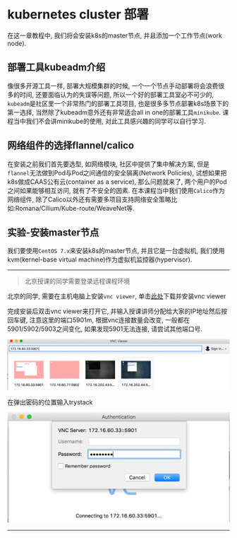 # kubernetes cluster 部署

在这一章教程中, 我们将会安装k8s的master节点, 并且添加一个工作节点(work node).  

## 部署工具kubeadm介绍

像很多开源工具一样, 部署大规模集群的时候, 一个一个节点手动部署将会浪费很多的时间, 还要面临认为的失误等问题, 所以一个好的部署工具室必不可少的, `kubeadm`是社区里一个非常热门的部署工具项目, 也是很多多节点部署k8s场景下的第一选择, 当然除了kubeadm意外还有非常适合all in one的部署工具`minikube`. 课程当中我们不会讲minikube的使用, 对此工具感兴趣的同学可以自行学习.  

## 网络组件的选择flannel/calico

在安装之前我们首先要选型, 如网络模块, 社区中提供了集中解决方案, 但是`flannel`无法做到Pod与Pod之间通信的安全隔离(Network Policies), 试想如果把k8s做成CAAS公有云(container as a service), 那么问题就来了, 两个用户的Pod之间如果能够相互访问, 就有了不安全的因素. 在本课程当中我们使用`Calico`作为网络组件, 除了Calico以外还有需要多项目支持网络安全策略比如:Romana/Cilium/Kube-route/WeaveNet等.  

## 实验-安装master节点

我们要使用`CentOS 7.x`来安装k8s的master节点, 并且它是一台虚拟机, 我们使用kvm(kernel-base virtual machine)作为虚拟机监控器(hypervisor).  

---

> 北京授课的同学需要登录远程课程环境

北京的同学, 需要在主机电脑上安装`vnc viewer`, 单击[此处](https://www.realvnc.com/en/connect/download/viewer/windows/)下载并安装vnc viewer

完成安装后双击vnc viewer来打开它, 并输入授课讲师分配给大家的IP地址然后按回车键, 注意这里的端口5901m, 根据vnc连接数量会改变, 一般都在5901/5902/5903之间变化, 如果发现5901无法连接, 请尝试其他端口号.  

![k8s_cludep_vnc01](../img/k8s_cludep_vnc01.png)

在弹出密码的位置输入trystack

![k8s_cludep_vnc02](../img/k8s_cludep_vnc02.png)

---
